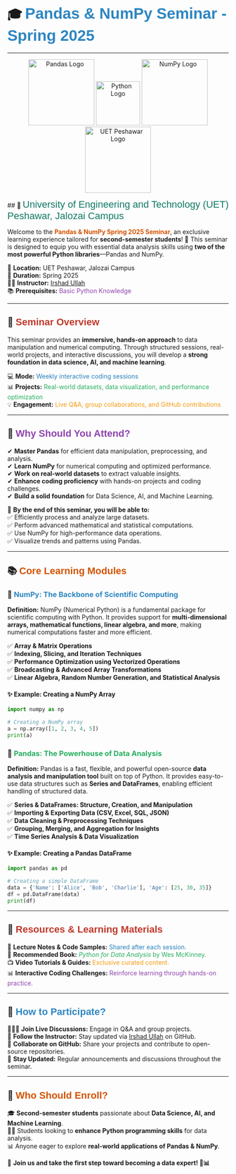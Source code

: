 # 🎓 <span style="font-family: 'Arial Black', sans-serif; font-size: 35px; color: #2E86C1;">Pandas & NumPy Seminar - Spring 2025</span>

---

<p align="center">
  <img src="https://upload.wikimedia.org/wikipedia/commons/e/ed/Pandas_logo.svg" alt="Pandas Logo" width="150"/>
  <img src="https://upload.wikimedia.org/wikipedia/commons/c/c3/Python-logo-notext.svg" alt="Python Logo" width="100"/>
  <img src="https://upload.wikimedia.org/wikipedia/commons/3/31/NumPy_logo_2020.svg" alt="NumPy Logo" width="150"/>
  <img src="https://upload.wikimedia.org/wikipedia/en/3/3b/University_of_Engineering_and_Technology_Peshawar_logo.svg" alt="UET Peshawar Logo" width="150"/>
</p>
## 🏫 <span style="font-family: 'Arial', sans-serif; font-size: 22px; color: #117A65;">University of Engineering and Technology (UET) Peshawar, Jalozai Campus</span>

Welcome to the **<span style="color: #D35400;">Pandas & NumPy Spring 2025 Seminar</span>**, an exclusive learning experience tailored for **second-semester students**! 🚀 This seminar is designed to equip you with essential data analysis skills using **two of the most powerful Python libraries**—Pandas and NumPy.

📍 **Location:** UET Peshawar, Jalozai Campus  
📆 **Duration:** Spring 2025  
👨‍🏫 **Instructor:** [Irshad Ullah](https://github.com/irshadarif)  
📚 **Prerequisites:** <span style="color: #8E44AD;">Basic Python Knowledge</span>  

---

## 📌 <span style="font-family: 'Arial Black', sans-serif; font-size: 22px; color: #C0392B;">Seminar Overview</span>  
This seminar provides an **immersive, hands-on approach** to data manipulation and numerical computing. Through structured sessions, real-world projects, and interactive discussions, you will develop a **strong foundation in data science, AI, and machine learning**.

💻 **Mode:** <span style="color: #2980B9;">Weekly interactive coding sessions</span>  
📊 **Projects:** <span style="color: #27AE60;">Real-world datasets, data visualization, and performance optimization</span>  
💡 **Engagement:** <span style="color: #F39C12;">Live Q&A, group collaborations, and GitHub contributions</span>  

---

## 🎯 <span style="font-family: 'Arial Black', sans-serif; font-size: 22px; color: #8E44AD;">Why Should You Attend?</span>
✔ **Master Pandas** for efficient data manipulation, preprocessing, and analysis.  
✔ **Learn NumPy** for numerical computing and optimized performance.  
✔ **Work on real-world datasets** to extract valuable insights.  
✔ **Enhance coding proficiency** with hands-on projects and coding challenges.  
✔ **Build a solid foundation** for Data Science, AI, and Machine Learning.  

🚀 **By the end of this seminar, you will be able to:**  
✅ Efficiently process and analyze large datasets.  
✅ Perform advanced mathematical and statistical computations.  
✅ Use NumPy for high-performance data operations.  
✅ Visualize trends and patterns using Pandas.  

---

## 📚 <span style="font-family: 'Arial Black', sans-serif; font-size: 22px; color: #D35400;">Core Learning Modules</span>  

### 🔷 <span style="color: #2E86C1;">NumPy: The Backbone of Scientific Computing</span>  
**Definition:** NumPy (Numerical Python) is a fundamental package for scientific computing with Python. It provides support for **multi-dimensional arrays, mathematical functions, linear algebra, and more**, making numerical computations faster and more efficient.  

✅ **Array & Matrix Operations**  
✅ **Indexing, Slicing, and Iteration Techniques**  
✅ **Performance Optimization using Vectorized Operations**  
✅ **Broadcasting & Advanced Array Transformations**  
✅ **Linear Algebra, Random Number Generation, and Statistical Analysis**  

#### ✨ **Example: Creating a NumPy Array**
```python
import numpy as np

# Creating a NumPy array
a = np.array([1, 2, 3, 4, 5])
print(a)
```

### 🔷 <span style="color: #27AE60;">Pandas: The Powerhouse of Data Analysis</span>  
**Definition:** Pandas is a fast, flexible, and powerful open-source **data analysis and manipulation tool** built on top of Python. It provides easy-to-use data structures such as **Series and DataFrames**, enabling efficient handling of structured data.  

✅ **Series & DataFrames: Structure, Creation, and Manipulation**  
✅ **Importing & Exporting Data (CSV, Excel, SQL, JSON)**  
✅ **Data Cleaning & Preprocessing Techniques**  
✅ **Grouping, Merging, and Aggregation for Insights**  
✅ **Time Series Analysis & Data Visualization**  

#### ✨ **Example: Creating a Pandas DataFrame**
```python
import pandas as pd

# Creating a simple DataFrame
data = {'Name': ['Alice', 'Bob', 'Charlie'], 'Age': [25, 30, 35]}
df = pd.DataFrame(data)
print(df)
```

---

## 🎨 <span style="font-family: 'Arial Black', sans-serif; font-size: 22px; color: #C0392B;">Resources & Learning Materials</span>  
📂 **Lecture Notes & Code Samples:** <span style="color: #2980B9;">Shared after each session.</span>  
💑 **Recommended Book:** <span style="color: #27AE60;">*Python for Data Analysis* by Wes McKinney.</span>  
📺 **Video Tutorials & Guides:** <span style="color: #F39C12;">Exclusive curated content.</span>  
📊 **Interactive Coding Challenges:** <span style="color: #8E44AD;">Reinforce learning through hands-on practice.</span>  

---

## 📢 <span style="font-family: 'Arial Black', sans-serif; font-size: 22px; color: #2E86C1;">How to Participate?</span>  
👨‍👩‍👧 **Join Live Discussions:** Engage in Q&A and group projects.  
🔗 **Follow the Instructor:** Stay updated via [Irshad Ullah](https://github.com/irshadarif) on GitHub.  
📌 **Collaborate on GitHub:** Share your projects and contribute to open-source repositories.  
📩 **Stay Updated:** Regular announcements and discussions throughout the seminar.  

---

## 🌟 <span style="font-family: 'Arial Black', sans-serif; font-size: 22px; color: #D35400;">Who Should Enroll?</span>  
🎓 **Second-semester students** passionate about **Data Science, AI, and Machine Learning**.  
👨‍💻 Students looking to **enhance Python programming skills** for data analysis.  
📊 Anyone eager to explore **real-world applications of Pandas & NumPy**.  

📣 **Join us and take the first step toward becoming a data expert! 🚀📊**
